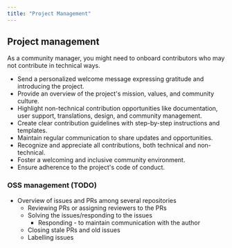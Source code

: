 ```yaml
---
title: "Project Management"
---
```


## Project management

As a community manager, you might need to onboard contributors who may not contribute in technical ways.

- Send a personalized welcome message expressing gratitude and introducing the project.
- Provide an overview of the project's mission, values, and community culture.
- Highlight non-technical contribution opportunities like documentation, user support, translations, design, and community management.
- Create clear contribution guidelines with step-by-step instructions and templates.
- Maintain regular communication to share updates and opportunities.
- Recognize and appreciate all contributions, both technical and non-technical.
- Foster a welcoming and inclusive community environment.
- Ensure adherence to the project's code of conduct.

### OSS management (TODO)

- Overview of issues and PRs among several repositories
  - Reviewing PRs or assigning reviewers to the PRs
  - Solving the issues/responding to the issues
    - Responding - to maintain communication with the author
  - Closing stale PRs and old issues
  - Labelling issues
